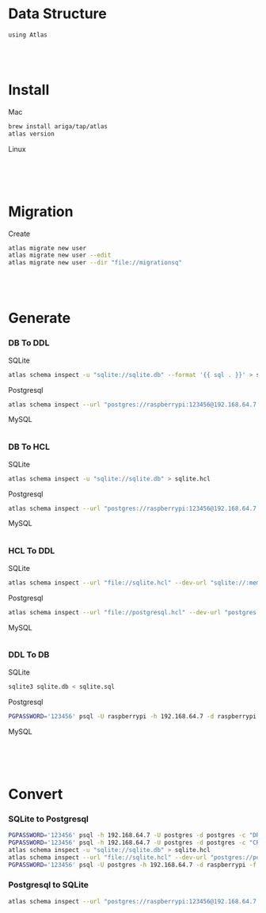 <!--------------------------------------------------------------------------------- Description -->
# Data Structure
    using Atlas



<!--------------------------------------------------------------------------------- Install -->
<br><br>  

# Install
<!--------------------------------------------------- Mac -->
Mac
```bash
brew install ariga/tap/atlas
atlas version
```
<!--------------------------------------------------- Linux -->
Linux
```bash
```



<!--------------------------------------------------------------------------------- Migration -->
<br><br>  

# Migration
<!--------------------------------------------------- Create -->
Create
```bash
atlas migrate new user
atlas migrate new user --edit
atlas migrate new user --dir "file://migrationsq"
```



<!--------------------------------------------------------------------------------- Generate -->
<br><br>

# Generate
<!--------------------------------------------------- DB To DDL -->
### DB To DDL
SQLite
```bash
atlas schema inspect -u "sqlite://sqlite.db" --format '{{ sql . }}' > sqlite.sql
```
Postgresql
```bash
atlas schema inspect --url "postgres://raspberrypi:123456@192.168.64.7:5432/raspberrypi?sslmode=disable&search_path=public" --format '{{ sql . }}' > postgresql.sql
```
MySQL
```bash
```
<!--------------------------------------------------- DB To HCL -->
### DB To HCL
SQLite
```bash
atlas schema inspect -u "sqlite://sqlite.db" > sqlite.hcl
```
Postgresql
```bash
atlas schema inspect --url "postgres://raspberrypi:123456@192.168.64.7:5432/raspberrypi?sslmode=disable&search_path=public" > postgresql.hcl
```
MySQL
```bash
```
<!--------------------------------------------------- HCL To DDL -->
### HCL To DDL
SQLite
```bash
atlas schema inspect --url "file://sqlite.hcl" --dev-url "sqlite://:memory:" --format '{{ sql . }}' > sqlite.sql
```
Postgresql
```bash
atlas schema inspect --url "file://postgresql.hcl" --dev-url "postgres://raspberrypi:123456@192.168.64.7:5432/raspberrypi?sslmode=disable&search_path=public" --format '{{ sql . }}' > postgresql.sql
```
MySQL
```bash
```
<!--------------------------------------------------- DDL To DB -->
### DDL To DB
SQLite
```bash
sqlite3 sqlite.db < sqlite.sql
```
Postgresql
```bash
PGPASSWORD='123456' psql -U raspberrypi -h 192.168.64.7 -d raspberrypi -f postgresql.sql
```
MySQL
```bash
```



<!--------------------------------------------------------------------------------- Convert -->
<br><br>

# Convert
<!--------------------------------------------------- SQLite to Postgresql -->
### SQLite to Postgresql
```bash
PGPASSWORD='123456' psql -h 192.168.64.7 -U postgres -d postgres -c "DROP DATABASE raspberrypi;"
PGPASSWORD='123456' psql -h 192.168.64.7 -U postgres -d postgres -c "CREATE DATABASE raspberrypi;"
atlas schema inspect -u "sqlite://sqlite.db" > sqlite.hcl
atlas schema inspect --url "file://sqlite.hcl" --dev-url "postgres://postgres:123456@192.168.64.7:5432/raspberrypi?sslmode=disable&search_path=public" --format '{{ sql . }}' > postgresql.sql
PGPASSWORD='123456' psql -U postgres -h 192.168.64.7 -d raspberrypi -f postgresql.sql
```
<!--------------------------------------------------- Postgresql to SQLite -->
### Postgresql to SQLite
```bash
atlas schema inspect --url "postgres://raspberrypi:123456@192.168.64.7:5432/raspberrypi?sslmode=disable&search_path=public" > postgresql.hcl
```